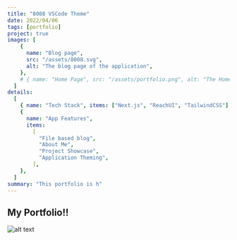 ```yaml
---
title: "8008 VSCode Theme"
date: 2022/04/06
tags: [portfolio]
project: true
images: [
    {
      name: "Blog page",
      src: "/assets/8008.svg",
      alt: "The blog page of the application",
    },
    # { name: "Home Page", src: "/assets/portfolio.png", alt: "The Home Page" },
  ]
details:
  [
    { name: "Tech Stack", items: ["Next.js", "ReachUI", "TailwindCSS"] },
    {
      name: "App Features",
      items:
        [
          "File based blog",
          "About Me",
          "Project Showcase",
          "Application Theming",
        ],
    },
  ]
summary: "This portfolio is h"
---
```


## My Portfolio!!

![alt text](/assets/8008.svg "Title")

